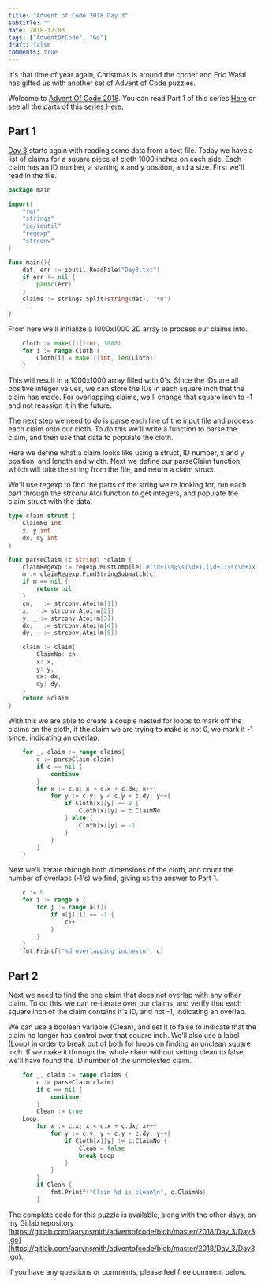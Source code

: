 ```yaml
---
title: "Advent of Code 2018 Day 3"
subtitle: ""
date: 2018-12-03
tags: ["AdventOfCode", "Go"]
draft: false 
comments: true
---
```


It's that time of year again, Christmas is around the corner and Eric Wastl has gifted us with another set of Advent of Code puzzles.
<!--more-->
Welcome to [Advent Of Code 2018](https://adventofcode.com/2018/). You can read Part 1 of this series [Here](/blog/advent-of-code-2018-day-1/) or see all the parts of this series [Here](/tags/adventofcode/).

## Part 1

[Day 3](https://adventofcode.com/2018/day/3) starts again with reading some data from a text file. Today we have a list of claims for a square piece of cloth 1000 inches on each side. Each claim has an ID number, a starting x and y position, and a size. First we'll read in the file.

```go
package main

import(
    "fmt"
    "strings"
    "io/ioutil"
    "regexp"
    "strconv"
)

func main(){
    dat, err := ioutil.ReadFile("Day3.txt")
    if err != nil {
        panic(err)
    }
    claims := strings.Split(string(dat), "\n")
    ...
}
```

From here we'll initialize a 1000x1000 2D array to process our claims into.

```go
    Cloth := make([][]int, 1000)
    for i := range Cloth {
        Cloth[i] = make([]int, len(Cloth))
    }
```

This will result in a 1000x1000 array filled with 0's. Since the IDs are all positive integer values, we can store the IDs in each square inch that the claim has made. For overlapping claims, we'll change that square inch to -1 and not reassign it in the future.

The next step we need to do is parse each line of the input file and process each claim onto our cloth. To do this we'll write a function to parse the claim, and then use that data to populate the cloth.

Here we define what a claim looks like using a struct, ID number, x and y position, and length and width. Next we define our parseClaim function, which will take the string from the file, and return a claim struct.

We'll use regexp to find the parts of the string we're looking for, run each part through the strconv.Atoi function to get integers, and populate the claim struct with the data.

```go
type claim struct {
    ClaimNo int
    x, y int
    dx, dy int
}

func parseClaim (c string) *claim {
    claimRegexp := regexp.MustCompile(`#(\d+)\s@\s(\d+),(\d+):\s(\d+)x(\d+)`)
    m := claimRegexp.FindStringSubmatch(c)
    if m == nil {
        return nil
    }
    cn, _ := strconv.Atoi(m[1])
    x, _ := strconv.Atoi(m[2])
    y, _ := strconv.Atoi(m[3])
    dx, _ := strconv.Atoi(m[4])
    dy, _ := strconv.Atoi(m[5])

    claim := claim{
        ClaimNo: cn,
        x: x,
        y: y,
        dx: dx,
        dy: dy,
    }
    return &claim
}
```

With this we are able to create a couple nested for loops to mark off the claims on the cloth, if the claim we are trying to make is not 0, we mark it -1 since, indicating an overlap.

```go
    for _, claim := range claims{
        c := parseClaim(claim)
        if c == nil {
            continue
        }
        for x := c.x; x < c.x + c.dx; x++{
            for y := c.y; y < c.y + c.dy; y++{
                if Cloth[x][y] == 0 {
                    Cloth[x][y] = c.ClaimNo
                } else {
                    Cloth[x][y] = -1
                }
            }
        }
    }
```

Next we'll iterate through both dimensions of the cloth, and count the number of overlaps (-1's) we find, giving us the answer to Part 1.

```go
    c := 0
    for i := range a {
        for j := range a[i]{
            if a[j][i] == -1 {
                c++
            }
        }
    }
    fmt.Printf("%d overlapping inches\n", c)
```

## Part 2

Next we need to find the one claim that does not overlap with any other claim. To do this, we can re-iterate over our claims, and verify that each square inch of the claim contains it's ID, and not -1, indicating an overlap.

We can use a boolean variable (Clean), and set it to false to indicate that the claim no longer has control over that square inch. We'll also use a label (Loop) in order to break out of both for loops on finding an unclean square inch. If we make it through the whole claim without setting clean to false, we'll have found the ID number of the unmolested claim.

```go
    for _, claim := range claims {
        c := parseClaim(claim)
        if c == nil {
            continue
        }
        Clean := true
    Loop:
        for x := c.x; x < c.x + c.dx; x++{
            for y := c.y; y < c.y + c.dy; y++{
                if Cloth[x][y] != c.ClaimNo {
                    Clean = false
                    break Loop
                }
            }
        }
        if Clean {
            fmt.Printf("Claim %d is clean\n", c.ClaimNo)
        }
```

The complete code for this puzzle is available, along with the other days, on my Gitlab repository [https://gitlab.com/aarynsmith/adventofcode/blob/master/2018/Day_3/Day3.go](https://gitlab.com/aarynsmith/adventofcode/blob/master/2018/Day_3/Day3.go).

If you have any questions or comments, please feel free comment below.
